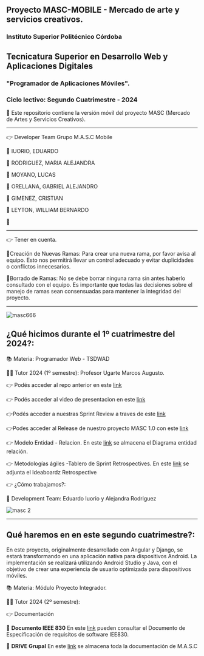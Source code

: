 ## Proyecto  MASC-MOBILE - Mercado de arte y servicios creativos.

### Instituto Superior Politécnico Córdoba

## Tecnicatura Superior en Desarrollo Web y Aplicaciones Digitales 

### "Programador de Aplicaciones Móviles".

### Ciclo lectivo: Segundo Cuatrimestre - 2024

:small_orange_diamond: Este repositorio contiene la versión móvil del proyecto MASC (Mercado de Artes y Servicios Creativos). 
* * * * * * * * * * * * * * * * * * * * * * * * * * * * * * * * * * * * * * * * * * * * * * * * * * * 
:point_right: Developer Team Grupo M.A.S.C Mobile

:small_orange_diamond: IUORIO, EDUARDO

:small_orange_diamond: RODRIGUEZ, MARIA ALEJANDRA

:small_orange_diamond: MOYANO, LUCAS

:small_orange_diamond: ORELLANA, GABRIEL ALEJANDRO

:small_orange_diamond: GIMENEZ, CRISTIAN

:small_orange_diamond: LEYTON, WILLIAM BERNARDO

:small_orange_diamond: 

* * * * * * * * * * * * * * * * * * * * * * * * * * * * * * * * * * * * * * * * * * * * * * * * * * * 
:point_right: Tener en cuenta.

:small_orange_diamond:Creación de Nuevas Ramas: Para crear una nueva rama, por favor avisa al equipo. Esto nos permitirá llevar un control adecuado y evitar duplicidades o conflictos innecesarios.

:small_orange_diamond:Borrado de Ramas: No se debe borrar ninguna rama sin antes haberlo consultado con el equipo. Es importante que todas las decisiones sobre el manejo de ramas sean consensuadas para mantener la integridad del proyecto.

* * * * * * * * * * * * * * * * * * * * * * * * * * * * * * * * * * * * * * * * * * * * * * * * * * * 
![masc666](https://github.com/Elnenedelguion/MOD-PROGRAM-WEB-2024/assets/166960720/80b9f29d-b2c2-4cd1-858c-9646294923c0)

## ¿Qué hicimos durante el 1º cuatrimestre del 2024?:

:books: Materia: Programador Web - TSDWAD 

:man_teacher: Tutor 2024 (1º semestre): Profesor Ugarte Marcos Augusto.

:point_right: Podés acceder al repo anterior en este [link](https://github.com/Elnenedelguion/MOD-PROGRAM-WEB-2024.git)

:point_right: Podés acceder al video de presentacion en este [link](https://drive.google.com/file/d/1cFhnegvikbpYg3FlBX8Z31JEV304_W52/view?usp=sharing)

:point_right:Podés acceder a nuestras Sprint Review a traves de este [link](https://docs.google.com/document/d/1dxibkVKbtN6GQ_KSCRB87KcrgXtz2ASt9NakI2XqQks/edit) 

:point_right:Podes acceder al Release de nuestro proyecto MASC 1.0 con este [link](https://github.com/Elnenedelguion/MOD-PROGRAM-WEB-2024/releases/tag/v1.0.0) 

:point_right: Modelo Entidad - Relacion. En este [link](https://drive.google.com/file/d/18QFLjwbFgqeT3gls-KaypxcZ5ThEPZo6/view?usp=sharing) se almacena el Diagrama entidad relación.

:point_right: Metodologías ágiles -Tablero de Sprint Retrospectives. En este [link](https://docs.google.com/document/d/1qgkLQ8mTe_9V-sUzFtl0-JhwNDKV2b7ik7rZk2Tu-o0/edit?usp=sharing) se adjunta el Ideaboardz Retrospective 

👉 ¿Cómo trabajamos?:

🔸 Development Team: Eduardo Iuorio y Alejandra Rodriguez


![masc 2](https://github.com/Elnenedelguion/MOD-PROGRAM-WEB-2024/assets/166960720/d5bbb11a-d305-4e38-9271-aeca69b372f1)

* * * * * * * * * * * * * * * * * * * * * * * * * * * * * * * * * * * * * * * * * * * * * * * * * * * 
## Qué haremos en en este segundo cuatrimestre?:
En este proyecto, originalmente desarrollado con Angular y Django, se estará transformando en una aplicación nativa para dispositivos Android. La implementación se realizará utilizando Android Studio y Java, con el objetivo de crear una experiencia de usuario optimizada para dispositivos móviles.

:books: Materia: Módulo Proyecto Integrador.

:man_teacher: Tutor 2024 (2º semestre): 

:point_right: Documentación

:small_orange_diamond: **Documento IEEE 830**
En este [link](https://docs.google.com/document/d/1_6yjxfB9edF_0mYNA99SLLMNcH3COe_k/edit?usp=sharing&ouid=105320720932750339924&rtpof=true&sd=true) pueden consultar el Documento de Especificación de requisitos de software IEE830.

:small_orange_diamond: **DRIVE Grupal**
En este [link](https://drive.google.com/drive/folders/1ba9DFmO3WURKgp5lAbNZ9XExrsz_w8vD) se almacena toda la documentación de M.A.S.C 













